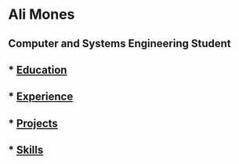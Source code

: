 # Ali Mones
## Computer and Systems Engineering Student

## * [Education](/education/)
## * [Experience](/experience/)
## * [Projects](/projects/)
## * [Skills](/skills/)